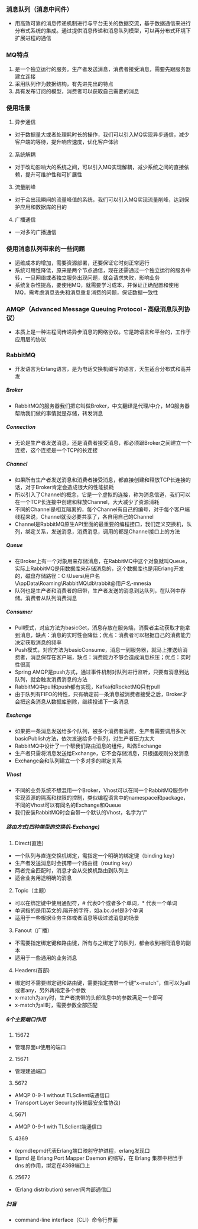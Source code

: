 ### 消息队列（消息中间件）
- 用高效可靠的消息传递机制进行与平台无关的数据交流，基于数据通信来进行分布式系统的集成。通过提供消息传递和消息队列模型，可以再分布式环境下扩展进程的通信
### MQ特点
1. 是一个独立运行的服务。生产者发送消息，消费者接受消息，需要先跟服务器建立连接
2. 采用队列作为数据结构，有先进先出的特点
3. 具有发布订阅的模型，消费者可以获取自己需要的消息
### 使用场景
1. 异步通信
- 对于数据量大或者处理耗时长的操作，我们可以引入MQ实现异步通信，减少客户端的等待，提升响应速度，优化客户体验
2. 系统解耦
- 对于改动影响大的系统之间，可以引入MQ实现解耦，减少系统之间的直接依赖，提升可维护性和可扩展性
3. 流量削峰
- 对于会出现瞬间的流量峰值的系统，我们可以引入MQ实现流量削峰，达到保护应用和数据库的目的
4. 广播通信
- 一对多的广播通信
### 使用消息队列带来的一些问题
- 运维成本的增加，需要资源部署，还要保证它时刻正常运行
- 系统可用性降低，原来是两个节点通信，现在还需通过一个独立运行的服务中转，一旦网络或者独立服务出现问题，就会请求失败，影响业务
- 系统复杂性提高，要使用MQ，就需要学习成本，并保证正确配置和使用MQ，需考虑消息丢失和消息重复消费的问题，保证数据一致性
### AMQP（Advanced Message Queuing Protocol - 高级消息队列协议）
- 本质上是一种进程间传递异步消息的网络协议。它是跨语言和平台的，工作于应用层的协议
### RabbitMQ
- 开发语言为Erlang语言，是为电话交换机编写的语言，天生适合分布式和高并发
##### Broker
- RabbitMQ的服务器我们把它叫做Broker，中文翻译是代理/中介，MQ服务器帮助我们做的事情就是存储，转发消息
##### Connection
- 无论是生产者发送消息，还是消费者接受消息，都必须跟Broker之间建立一个连接，这个连接是一个TCP的长连接
##### Channel
- 如果所有生产者发送消息和消费者接受消息，都直接创建和释放TCP长连接的话，对于Broker肯定会造成很大的性能损耗
- 所以引入了Channel的概念，它是一个虚拟的连接，称为消息信道，我们可以在一个TCP长连接中创建和释放Channel，大大减少了资源消耗
- 不同的Channel是相互隔离的，每个Channel有自己的编号，对于每个客户端线程来说，Channel就没必要共享了，各自用自己的Channel
- Channel是RabbitMQ原生API里面的最重要的编程接口，我们定义交换机，队列，绑定关系，发送消息，消费消息，调用的都是Channel接口上的方法
##### Queue
- 在Broker上有一个对象用来存储消息，在RabbitMQ中这个对象就叫Queue，实际上RabbitMQ是用数据库来存储消息的，这个数据库也是用Erlang开发的，磁盘存储路径：C:\Users\用户名\AppData\Roaming\RabbitMQ\db\rabbit@用户名-mnesia
- 队列也是生产者和消费者的纽带，生产者发送的消息到达队列，在队列中存储。消费者从队列消费消息
##### Consumer
- Pull模式，对应方法为basicGet，消息存放在服务端，消费者主动获取才能拿到消息，缺点：消息的实时性会降低；优点：消费者可以根据自己的消费能力决定获取消息的频率
- Push模式，对应方法为basicConsume，消息一到服务器，就马上推送给消费者，消息保存在客户端，缺点：消费能力不够会造成消息积压；优点：实时性很高
- Spring AMQP是push方式，通过事件机制对队列进行监听，只要有消息到达队列，就会触发消费消息的方法
- RabbitMQ中pull和push都有实现，Kafka和RocketMQ只有pull
- 由于队列有FIFO的特性，只有确定前一条消息被消费者接受之后，Broker才会把这条消息从数据库删除，继续投递下一条消息
##### Exchange
- 如果把一条消息发送给多个队列，被多个消费者消费，生产者需要调用多次basicPublish方法，依次发送给多个队列，对生产者压力太大
- RabbitMQ中设计了一个帮我们路由消息的组件，叫做Exchange
- 生产者只需将消息发送给Exchange，它不会存储消息，只根据规则分发消息
- Exchange会和队列建立一个多对多的绑定关系
##### Vhost
- 不同的业务系统不想混用一个Broker，Vhost可以在同一个RabbitMQ服务中实现资源的隔离和权限的控制，类似编程语言中的namespace和package，不同的Vhost可以有同名的Exchange和Queue
- 我们安装RabbitMQ时会自带一个默认的Vhost，名字为“/”
##### 路由方式(四种类型的交换机-Exchange)
1. Direct(直连)
- 一个队列与直连交换机绑定，需指定一个明确的绑定键（binding key）
- 生产者发送消息时会携带一个路由键（routing key）
- 两者完全匹配时，消息才会从交换机路由到队列上
- 适合业务用途明确的消息
2. Topic（主题）
- 可以在绑定键中使用通配符，# 代表0个或者多个单词，* 代表一个单词
- 单词指的是用英文的.隔开的字符，如a.bc.def是3个单词
- 适用于一些根据业务主体或者消息等级过滤消息的场景
3. Fanout（广播）
- 不需要指定绑定键和路由键，所有与之绑定了的队列，都会收到相同消息的副本
- 适用于一些通用的业务消息
4. Headers(首部)
- 绑定时不需要绑定键和路由键，需要指定携带一个键“x-match”，值可以为all或者any，另外再指定多个参数
- x-match为any时，生产者携带的头部信息中的参数满足一个即可
- x-match为all时，需要参数全部匹配
##### 6个主要端口作用
1. 15672
- 管理界面ui使用的端口
2. 15671
- 管理建通端口
3. 5672
- AMQP 0-9-1 without TLSclient端通信口
- Transport Layer Security(传输层安全性协议)
4. 5671
- AMQP 0-9-1 with TLSclient端通信口
5. 4369
- (epmd)epmd代表Erlang端口映射守护进程，erlang发现口
- Epmd 是 Erlang Port Mapper Daemon 的缩写，在 Erlang 集群中相当于 dns 的作用，绑定在4369端口上
6. 25672
- (Erlang distribution) server间内部通信口
##### 扫盲
- command-line interface（CLI）命令行界面
